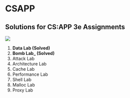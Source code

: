 # CSAPP
## Solutions for CS:APP 3e Assignments

![](https://geps.dev/progress/22.2?dangerColor=006600&warningColor=006600&successColor=006600)

1. **Data Lab (Solved)**
1. **Bomb Lab_ (Solved)**
1. Attack Lab
1. Architecture Lab
1. Cache Lab
1. Performance Lab
1. Shell Lab
1. Malloc Lab
1. Proxy Lab



